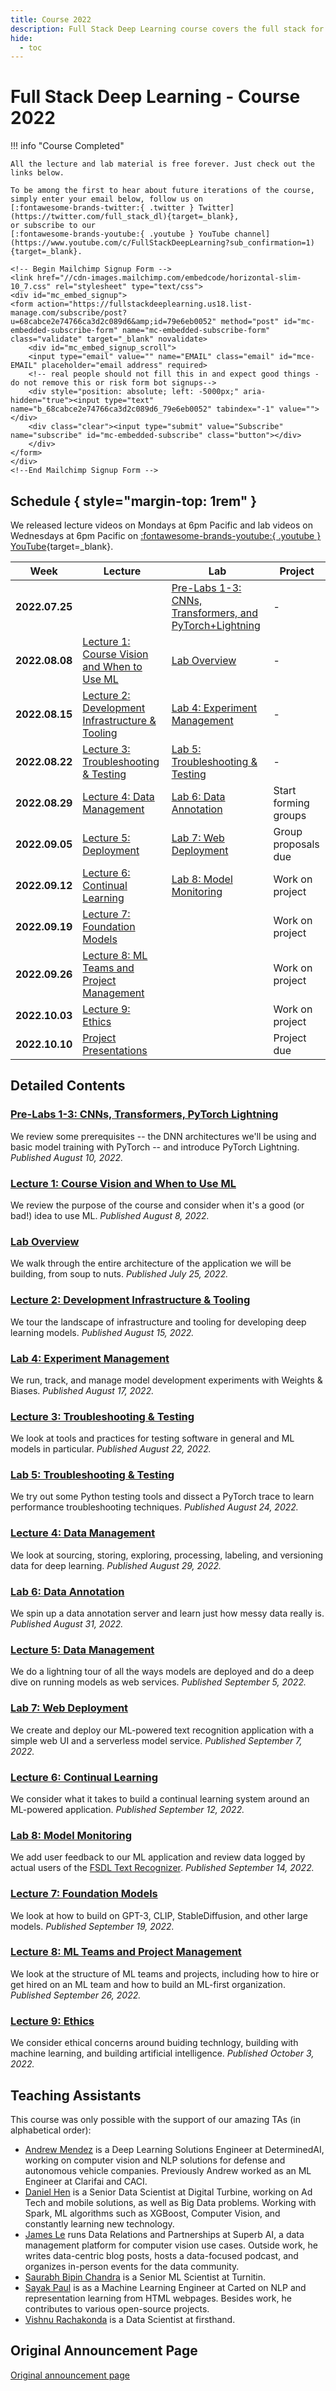 ```yaml
---
title: Course 2022
description: Full Stack Deep Learning course covers the full stack for building ML-powered products.
hide:
  - toc
---
```


# Full Stack Deep Learning - Course 2022

!!! info "Course Completed"

    All the lecture and lab material is free forever. Just check out the links below.

    To be among the first to hear about future iterations of the course,
    simply enter your email below, follow us on
    [:fontawesome-brands-twitter:{ .twitter } Twitter](https://twitter.com/full_stack_dl){target=_blank},
    or subscribe to our
    [:fontawesome-brands-youtube:{ .youtube } YouTube channel](https://www.youtube.com/c/FullStackDeepLearning?sub_confirmation=1){target=_blank}.

    <!-- Begin Mailchimp Signup Form -->
    <link href="//cdn-images.mailchimp.com/embedcode/horizontal-slim-10_7.css" rel="stylesheet" type="text/css">
    <div id="mc_embed_signup">
    <form action="https://fullstackdeeplearning.us18.list-manage.com/subscribe/post?u=68cabce2e74766ca3d2c089d6&amp;id=79e6eb0052" method="post" id="mc-embedded-subscribe-form" name="mc-embedded-subscribe-form" class="validate" target="_blank" novalidate>
        <div id="mc_embed_signup_scroll">
        <input type="email" value="" name="EMAIL" class="email" id="mce-EMAIL" placeholder="email address" required>
        <!-- real people should not fill this in and expect good things - do not remove this or risk form bot signups-->
        <div style="position: absolute; left: -5000px;" aria-hidden="true"><input type="text" name="b_68cabce2e74766ca3d2c089d6_79e6eb0052" tabindex="-1" value=""></div>
        <div class="clear"><input type="submit" value="Subscribe" name="subscribe" id="mc-embedded-subscribe" class="button"></div>
        </div>
    </form>
    </div>
    <!--End Mailchimp Signup Form -->

## Schedule { style="margin-top: 1rem" }

We released lecture videos on Mondays at 6pm Pacific and lab videos on Wednesdays at 6pm Pacific on
<span class="whitespace-nowrap">[:fontawesome-brands-youtube:{ .youtube } YouTube](https://www.youtube.com/c/FullStackDeepLearning){target=\_blank}</span>.

| Week           | Lecture                                                 | Lab                                                                | Project              |
| -------------- | ------------------------------------------------------- | ------------------------------------------------------------------ | -------------------- |
| **2022.07.25** |                                                         | [Pre-Labs 1-3: CNNs, Transformers, and PyTorch+Lightning][labs1-3] | -                    |
| **2022.08.08** | [Lecture 1: Course Vision and When to Use ML][lec1]     | [Lab Overview][lab0]                                               | -                    |
| **2022.08.15** | [Lecture 2: Development Infrastructure & Tooling][lec2] | [Lab 4: Experiment Management][lab4]                               | -                    |
| **2022.08.22** | [Lecture 3: Troubleshooting & Testing][lec3]            | [Lab 5: Troubleshooting & Testing][lab5]                           | -                    |
| **2022.08.29** | [Lecture 4: Data Management][lec4]                      | [Lab 6: Data Annotation][lab6]                                     | Start forming groups |
| **2022.09.05** | [Lecture 5: Deployment][lec5]                           | [Lab 7: Web Deployment][lab7]                                      | Group proposals due  |
| **2022.09.12** | [Lecture 6: Continual Learning][lec6]                   | [Lab 8: Model Monitoring][lab8]                                    | Work on project      |
| **2022.09.19** | [Lecture 7: Foundation Models][lec7]                    |                                                                    | Work on project      |
| **2022.09.26** | [Lecture 8: ML Teams and Project Management][lec8]      |                                                                    | Work on project      |
| **2022.10.03** | [Lecture 9: Ethics][lec9]                               |                                                                    | Work on project      |
| **2022.10.10** | [Project Presentations][proj]                           |                                                                    | Project due          |

## Detailed Contents

### [Pre-Labs 1-3: CNNs, Transformers, PyTorch Lightning][labs1-3]

We review some prerequisites --
the DNN architectures we'll be using and basic model training with PyTorch --
and introduce PyTorch Lightning.
_Published August 10, 2022._

### [Lecture 1: Course Vision and When to Use ML][lec1]

We review the purpose of the course and consider when it's a good (or bad!) idea to use ML.
_Published August 8, 2022._

### [Lab Overview][lab0]

We walk through the entire architecture of the application we will be building, from soup to nuts.
_Published July 25, 2022._

### [Lecture 2: Development Infrastructure & Tooling][lec2]

We tour the landscape of infrastructure and tooling for developing deep learning models.
_Published August 15, 2022._

### [Lab 4: Experiment Management][lab4]

We run, track, and manage model development experiments with Weights & Biases.
_Published August 17, 2022._

### [Lecture 3: Troubleshooting & Testing][lec3]

We look at tools and practices for testing software in general
and ML models in particular.
_Published August 22, 2022._

### [Lab 5: Troubleshooting & Testing][lab5]

We try out some Python testing tools and dissect a PyTorch trace to
learn performance troubleshooting techniques.
_Published August 24, 2022._

### [Lecture 4: Data Management][lec4]

We look at sourcing, storing, exploring, processing, labeling, and versioning data for deep learning.
_Published August 29, 2022._

### [Lab 6: Data Annotation][lab6]

We spin up a data annotation server and learn
just how messy data really is.
_Published August 31, 2022._

### [Lecture 5: Data Management][lec5]

We do a lightning tour of all the ways models are deployed
and do a deep dive on running models as web services.
_Published September 5, 2022._

### [Lab 7: Web Deployment][lab7]

We create and deploy our ML-powered
text recognition application
with a simple web UI and a serverless model service.
_Published September 7, 2022._

### [Lecture 6: Continual Learning][lec6]

We consider what it takes to build a
continual learning system around
an ML-powered application.
_Published September 12, 2022._

### [Lab 8: Model Monitoring][lab8]

We add user feedback to our ML application
and review data logged by actual users of the
[FSDL Text Recognizer](https://fsdl-text-recognizer.ngrok.io).
_Published September 14, 2022._

### [Lecture 7: Foundation Models][lec7]

We look at how to build on GPT-3, CLIP, StableDiffusion, and other large models.
_Published September 19, 2022._

### [Lecture 8: ML Teams and Project Management][lec8]

We look at the structure of ML teams and projects,
including how to hire or get hired on an ML team
and how to build an ML-first organization.
_Published September 26, 2022._

### [Lecture 9: Ethics][lec9]

We consider ethical concerns around buiding technlogy,
building with machine learning, and building artificial intelligence.
_Published October 3, 2022._

## Teaching Assistants

This course was only possible with the support of our amazing TAs (in alphabetical order):

- [Andrew Mendez](https://twitter.com/AndrewMendez19) is a Deep Learning Solutions Engineer at DeterminedAI, working on computer vision and NLP solutions for defense and autonomous vehicle companies. Previously Andrew worked as an ML Engineer at Clarifai and CACI.
- [Daniel Hen](https://www.linkedin.com/in/daniel-hen/) is a Senior Data Scientist at Digital Turbine, working on Ad Tech and mobile solutions, as well as Big Data problems. Working with Spark, ML algorithms such as XGBoost, Computer Vision, and constantly learning new technology.
- [James Le](https://twitter.com/le_james94) runs Data Relations and Partnerships at Superb AI, a data management platform for computer vision use cases. Outside work, he writes data-centric blog posts, hosts a data-focused podcast, and organizes in-person events for the data community.
- [Saurabh Bipin Chandra](https://www.linkedin.com/in/srbhchandra/) is a Senior ML Scientist at Turnitin.
- [Sayak Paul](https://sayak.dev) is as a Machine Learning Engineer at Carted on NLP and representation learning from HTML webpages. Besides work, he contributes to various open-source projects.
- [Vishnu Rachakonda](https://www.linkedin.com/in/vrachakonda/) is a Data Scientist at firsthand.

[lab0]: lab-0-overview/index.md
[lec1]: lecture-1-course-vision-and-when-to-use-ml/index.md
[labs1-3]: labs-1-3-cnns-transformers-pytorch-lightning/index.md
[lec2]: lecture-2-development-infrastructure-and-tooling/index.md
[lab4]: lab-4-experiment-management/index.md
[lec3]: lecture-3-troubleshooting-and-testing/index.md
[lab5]: lab-5-troubleshooting-and-testing/index.md
[lec4]: lecture-4-data-management/index.md
[lab6]: lab-6-data-annotation/index.md
[lec5]: lecture-5-deployment/index.md
[lab7]: lab-7-web-deployment/index.md
[lec6]: lecture-6-continual-learning/index.md
[lab8]: lab-8-model-monitoring/index.md
[lec7]: lecture-7-foundation-models/index.md
[lec8]: lecture-8-teams-and-pm/index.md
[lec9]: lecture-9-ethics/index.md
[proj]: project-showcase/index.md

## Original Announcement Page

[Original announcement page](./announcement.md)
